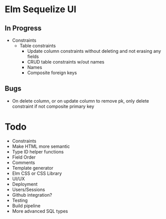 
# Elm Sequelize UI

## In Progress

* Constraints
  * Table constraints
    * Update column constraints without deleting and not erasing any fields
    * CRUD table constraints w/out names
    * Names
    * Composite foreign keys

## Bugs

* On delete column, or on update column to remove pk, only delete constraint if
  not composite primary key

# Todo
* Constraints
* Make HTML more semantic
* Type ID helper functions
* Field Order
* Comments
* Template generator
* Elm CSS or CSS Library
* UI/UX
* Deployment
* Users/Sessions
* Github integration?
* Testing
* Build pipeline
* More advanced SQL types
